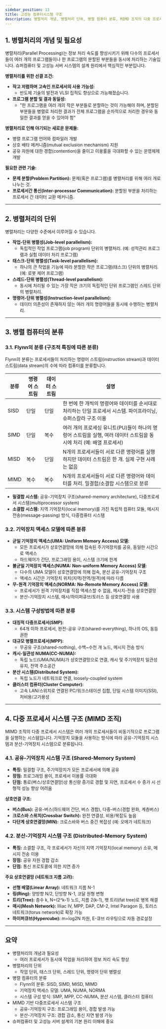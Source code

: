 ```yaml
---
sidebar_position: 13
title: 고성능 컴퓨터시스템 구조
description: 병렬처리 개념, 병렬처리 단위, 병렬 컴퓨터 분류, MIMD 조직의 다중 프로세서 시스템 구조에 대한 개요
---
```


## 1. 병렬처리의 개념 및 필요성

병렬처리(Parallel Processing)는 정보 처리 속도를 향상시키기 위해 다수의 프로세서들이 여러 개의 프로그램들이나 한 프로그램의 분할된 부분들을 동시에 처리하는 기술입니다. 슈퍼컴퓨터 및 고성능 서버 시스템의 설계 원리에서 핵심적인 부분입니다.

**병렬처리를 위한 선결 조건:**

- **작고 저렴하며 고속인 프로세서의 사용 가능성:**
  - 반도체 기술의 발전과 VLSI 집적도 향상으로 가능해졌습니다.
- **프로그램 분할 및 결과 동일성:**
  - "한 프로그램을 여러 개의 작은 부분들로 분할하는 것이 가능해야 하며, 분할된 부분들을 병렬로 처리한 결과가 전체 프로그램을 순차적으로 처리한 경우와 동일한 결과를 얻을 수 있어야 함"

**병렬처리로 인해 야기되는 새로운 문제들:**

- 병렬 프로그램 언어와 컴파일러 개발
- 상호 배타 메커니즘(mutual exclusion mechanism) 지원
- 공유 자원에 대한 경합(contention)을 줄이고 이용률을 극대화할 수 있는 운영체제 개발

**필요한 관련 기술:**

- **문제 분할(Problem Partition):** 문제(혹은 프로그램)를 병렬처리를 위해 여러 개로 나누는 것.
- **프로세서간 통신(Inter-processor Communication):** 분할된 부분을 처리하는 프로세서 간 데이터 교환 메커니즘.

---

## 2. 병렬처리의 단위

병렬처리는 다양한 수준에서 이루어질 수 있습니다.

- **작업-단위 병렬성(Job-level parallelism):**
  - 독립적인 작업 프로그램(job program) 단위의 병렬처리. (예: 성적관리 프로그램과 실험 데이터 처리 프로그램)
- **태스크-단위 병렬성(Task-level parallelism):**
  - 하나의 큰 작업을 기능에 따라 분할한 작은 프로그램(태스크) 단위의 병렬처리. (예: 로봇 제어 프로그램)
- **스레드-단위 병렬성(Thread-level parallelism):**
  - 동시에 처리될 수 있는 가장 작은 크기의 독립적인 단위 프로그램인 스레드 단위의 병렬처리.
- **명령어-단위 병렬성(Instruction-level parallelism):**
  - 데이터 의존성이 존재하지 않는 여러 개의 명령어들을 동시에 수행하는 병렬처리.

---

## 3. 병렬 컴퓨터의 분류

### 3.1. Flynn의 분류 (구조적 특징에 따른 분류)

Flynn의 분류는 프로세서들이 처리하는 명령어 스트림(instruction stream)과 데이터 스트림(data stream)의 수에 따라 컴퓨터를 분류합니다.

| 분류 | 명령어 스트림 | 데이터 스트림 | 설명                                                                                                                |
| ---- | ------------- | ------------- | ------------------------------------------------------------------------------------------------------------------- |
| SISD | 단일          | 단일          | 한 번에 한 개씩의 명령어와 데이터를 순서대로 처리하는 단일 프로세서 시스템. 파이프라이닝, 슈퍼스칼라 구조 이용      |
| SIMD | 단일          | 복수          | 여러 개의 프로세싱 유니트(PU)들이 하나의 명령어 스트림을 실행, 여러 데이터 스트림을 동시에 처리 (예: 배열 프로세서) |
| MISD | 복수          | 단일          | N개의 프로세서들이 서로 다른 명령어를 실행하지만 데이터 스트림은 한 개. 실제 구현 사례는 없음                       |
| MIMD | 복수          | 복수          | N개의 프로세서들이 서로 다른 명령어와 데이터를 처리. 밀결합/소결합 시스템으로 분류                                  |

- **밀결합 시스템:** 공유-기억장치 구조(shared-memory architecture), 다중프로세서 시스템(multiprocessor system)
- **소결합 시스템:** 지역 기억장치(local memory)를 가진 독립적 컴퓨터 모듈, 메시지 전송(message-passing) 방식, 다중컴퓨터 시스템

### 3.2. 기억장치 액세스 모델에 따른 분류

- **균일 기억장치 액세스(UMA: Uniform Memory Access) 모델:**
  - 모든 프로세서가 상호연결망에 의해 접속된 주기억장치를 공유, 동일한 시간으로 액세스
  - 하드웨어가 간단, 프로그래밍 용이, 시스템 크기에 한계
- **불균일 기억장치 액세스(NUMA: Non-uniform Memory Access) 모델:**
  - 다수의 UMA 모델이 상호연결망에 의해 접속, 분산 공유-기억장치 구조
  - 액세스 시간은 기억장치 위치(지역/전역/원격)에 따라 다름
- **무-원격 기억장치 액세스(NORMA: No-Remote Memory Access) 모델:**
  - 프로세서가 원격 기억장치를 직접 액세스할 수 없음, 메시지-전송 상호연결망
  - 분산-기억장치 시스템, 매시/하이퍼큐브/토러스 등 상호연결망 사용

### 3.3. 시스템 구성방법에 따른 분류

- **대칭적 다중프로세서(SMP):**
  - 64개 이하 프로세서, 완전-공유 구조(shared-everything), 하나의 OS, 동등 권한
- **대규모 병렬프로세서(MPP):**
  - 무공유 구조(shared-nothing), 수백~수천 개 노드, 메시지 전송 방식
- **캐시-일관성 NUMA(CC-NUMA):**
  - 독립 노드(UMA/NUMA)가 상호연결망으로 연결, 캐시 및 주기억장치 일관성 유지, 전역 주소공간
- **분산 시스템(Distributed System):**
  - 독립 노드가 네트워크로 연결, loosely-coupled system
- **클러스터 컴퓨터(Cluster Computer):**
  - 고속 LAN/스위치로 연결된 PC/워크스테이션 집합, 단일 시스템 이미지(SSI), 저비용/고가용성

---

## 4. 다중 프로세서 시스템 구조 (MIMD 조직)

MIMD 조직의 다중 프로세서 시스템은 여러 개의 프로세서들이 비동기적으로 프로그램을 실행하는 시스템입니다. 기억장치 모듈을 사용하는 방식에 따라 공유-기억장치 시스템과 분산-기억장치 시스템으로 분류됩니다.

### 4.1. 공유-기억장치 시스템 구조 (Shared-Memory System)

- **특징:** 밀결합 구조, 주기억장치가 모든 프로세서에 의해 공유
- **장점:** 프로그래밍 용이, 프로세서 이용률 극대화
- **단점:** 통로(버스/상호연결망)상 통신량 증가로 경합 및 지연, 프로세서 수 증가 시 선형적 성능 향상 어려움

**상호연결 구조:**

- **버스(Bus):** 공유-버스(하드웨어 간단, 버스 경합), 다중-버스(경합 완화, 계층버스)
- **크로스바 스위치(Crossbar Switch):** 완전 연결성, 비용/복잡도 높음
- **다단계 상호연결망(MIN):** 크로스바와 버스 중간 복잡성 (예: 오메가 네트워크)

### 4.2. 분산-기억장치 시스템 구조 (Distributed-Memory System)

- **특징:** 소결합 구조, 각 프로세서가 자신의 지역 기억장치(local memory) 소유, 메시지 전송 이용
- **장점:** 공유 자원 경합 감소
- **단점:** 통신 프로토콜에 의한 지연 증가

**주요 상호연결망 (네트워크 지름 고려):**

- **선형 배열(Linear Array):** 네트워크 지름 N-1
- **링(Ring):** 양방향 N/2, 단방향 N-1, 코달 원형 변형
- **트리(Tree):** 층수 k, N=(2^k-1) 노드, 지름 2(k-1), 팻 트리(fat tree)로 병목 해결
- **매시(Mesh Network):** Illiac IV, MPP, DAP, CM-2, Intel Paragon 등, 토러스 네트워크(torus network)로 확장 가능
- **하이퍼큐브(Hypercube):** m=log2N 차원, E-큐브 라우팅으로 자동 경로설정

---

## 요약

- 병렬처리의 개념과 필요성
  - 여러 프로세서가 동시에 작업을 처리하여 정보 처리 속도 향상
- 병렬처리의 단위
  - 작업 단위, 태스크 단위, 스레드 단위, 명령어 단위 병렬성
- 병렬 컴퓨터의 분류
  - Flynn의 분류: SISD, SIMD, MISD, MIMD
  - 기억장치 액세스 모델: UMA, NUMA, NORMA
  - 시스템 구성 방식: SMP, MPP, CC-NUMA, 분산 시스템, 클러스터 컴퓨터
- MIMD 기반 다중프로세서 시스템 구조
  - 공유-기억장치 구조: 프로그래밍 용이, 경합 발생 가능
  - 분산-기억장치 구조: 경합 감소, 통신 지연 발생 가능
- 슈퍼컴퓨터 및 고성능 서버 설계의 기본 원리 이해에 중요
